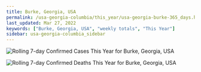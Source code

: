 ```yaml
---
title: Burke, Georgia, USA
permalink: /usa-georgia-columbia/this_year/usa-georgia-burke-365_days.html
last_updated: Mar 27, 2022
keywords: ["Burke, Georgia, USA", "weekly totals", "This Year"]
sidebar: usa-georgia-columbia_sidebar
---
```


![Rolling 7-day Confirmed Cases This Year for Burke, Georgia, USA](/covid_tracker/images/graphs/usa-georgia-burke-rolling_7_days_confirmed-365_days_graph.png)

![Rolling 7-day Confirmed Deaths This Year for Burke, Georgia, USA](/covid_tracker/images/graphs/usa-georgia-burke-rolling_7_days_deaths-365_days_graph.png)
